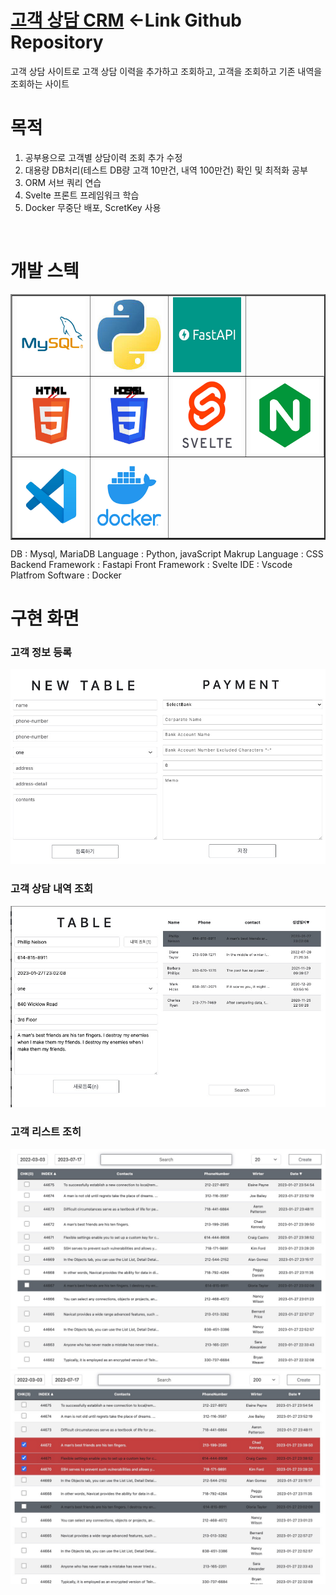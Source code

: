 # [고객 상담 CRM](https://github.com/yoosc89/svelte-app-erp) <-Link Github Repository 
고객 상담 사이트로 고객 상담 이력을 추가하고 조회하고, 고객을 조회하고 기존 내역을 조회하는 사이트


# 목적
1. 공부용으로 고객별 상담이력 조회 추가 수정
2. 대용량 DB처리(테스트 DB량 고객 10만건, 내역 100만건) 확인 및 최적화 공부
3. ORM 서브 쿼리 연습
4. Svelte 프론트 프레임워크 학습
5. Docker 무중단 배포, ScretKey 사용
   
<br>

# 개발 스텍

<table border=2>
   <tr>
      <td><img src="/Resource/Logo/mysql.jpg" width=120 height=120></td>
      <td><img src="/Resource/Logo/python.jpg" width=120 height=120></td>
      <td><img src="/Resource/Logo/fastapi.jpg" width=120 height=120></td>
   </tr>
   <tr>
      <td><img src="/Resource/Logo/html.jpg" width=120 height=120></td>
      <td><img src="/Resource/Logo/css.jpg" width=120 height=120></td>
      <td><img src="/Resource/Logo/svetle.jpg" width=120 height=120></td>
      <td><img src="/Resource/Logo/nginx.jpg" width=120 height=120></td>
   </tr>
   <tr>
      <td><img src="/Resource/Logo/vscode.jpg" width=120 height=120></td>
      <td><img src="/Resource/Logo/docker.jpg" width=120 height=120></td>
   </tr>
</table>
DB : Mysql, MariaDB
Language : Python, javaScript  
Makrup Language : CSS  
Backend Framework : Fastapi  
Front Framework : Svelte  
IDE : Vscode  
Platfrom Software : Docker  

<br>

# 구현 화면
### 고객 정보 등록

![](./images/02.jpg)

### 고객 상담 내역 조회
![](./images/01.jpg)

### 고객 리스트 조히
![](./images/03.jpg)
![](./images/04.jpg)
